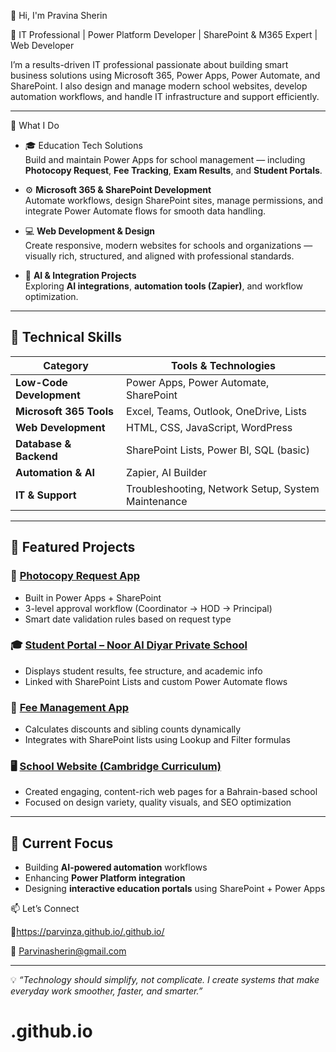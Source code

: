  👋 Hi, I'm Pravina Sherin

🚀 IT Professional | Power Platform Developer | SharePoint & M365 Expert | Web Developer

I’m a results-driven IT professional passionate about building smart business solutions using Microsoft 365, Power Apps, Power Automate, and SharePoint. I also design and manage modern school websites, develop automation workflows, and handle IT infrastructure and support efficiently.

---

💼 What I Do

- 🎓 Education Tech Solutions  
  Build and maintain Power Apps for school management — including **Photocopy Request**, **Fee Tracking**, **Exam Results**, and **Student Portals**.
  
- ⚙️ **Microsoft 365 & SharePoint Development**  
  Automate workflows, design SharePoint sites, manage permissions, and integrate Power Automate flows for smooth data handling.

- 💻 **Web Development & Design**  
  Create responsive, modern websites for schools and organizations — visually rich, structured, and aligned with professional standards.

- 🧠 **AI & Integration Projects**  
  Exploring **AI integrations**, **automation tools (Zapier)**, and workflow optimization.

---

## 🧩 **Technical Skills**

| Category | Tools & Technologies |
|-----------|----------------------|
| **Low-Code Development** | Power Apps, Power Automate, SharePoint |
| **Microsoft 365 Tools** | Excel, Teams, Outlook, OneDrive, Lists |
| **Web Development** | HTML, CSS, JavaScript, WordPress |
| **Database & Backend** | SharePoint Lists, Power BI, SQL (basic) |
| **Automation & AI** | Zapier, AI Builder|
| **IT & Support** | Troubleshooting, Network Setup, System Maintenance |

---

## 🧾 **Featured Projects**

### 📱 [Photocopy Request App](#)
- Built in Power Apps + SharePoint
- 3-level approval workflow (Coordinator → HOD → Principal)
- Smart date validation rules based on request type

### 🎓 [Student Portal – Noor Al Diyar Private School](#)
- Displays student results, fee structure, and academic info
- Linked with SharePoint Lists and custom Power Automate flows

### 🧮 [Fee Management App](#)
- Calculates discounts and sibling counts dynamically
- Integrates with SharePoint lists using Lookup and Filter formulas

### 🖥️ [School Website (Cambridge Curriculum)](#)
- Created engaging, content-rich web pages for a Bahrain-based school
- Focused on design variety, quality visuals, and SEO optimization

---

## 🧰 **Current Focus**

- Building **AI-powered automation** workflows  
- Enhancing **Power Platform integration**  
- Designing **interactive education portals** using SharePoint + Power Apps

  
📫 Let’s Connect

💼https://parvinza.github.io/.github.io/


📧 Parvinasherin@gmail.com 

---

💡 *“Technology should simplify, not complicate. I create systems that make everyday work smoother, faster, and smarter.”*
# .github.io
